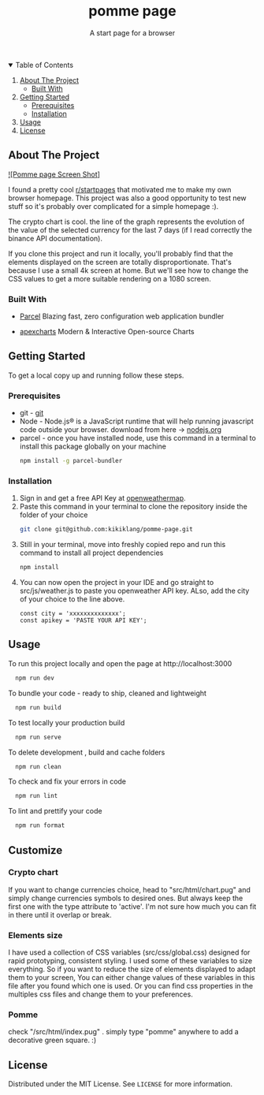 <!-- PROJECT LOGO -->
<br />
<p align="center">
  <h1 align="center">pomme page</h1>
  <p align="center">
    A start page for a browser
    <br />
    <br />
    <br />
  </p>
</p>



<details open="open">
  <summary>Table of Contents</summary>
  <ol>
    <li>
      <a href="#about-the-project">About The Project</a>
      <ul>
        <li><a href="#built-with">Built With</a></li>
      </ul>
    </li>
    <li>
      <a href="#getting-started">Getting Started</a>
      <ul>
        <li><a href="#prerequisites">Prerequisites</a></li>
        <li><a href="#installation">Installation</a></li>
      </ul>
    </li>
    <li><a href="#usage">Usage</a></li>
    <li><a href="#license">License</a></li>
  </ol>
</details>



## About The Project

[![Pomme page Screen Shot]](./src/assets/images/screenshot.png)

I found a pretty cool [r/startpages](https://www.reddit.com/r/startpages/) that motivated me to make my own browser homepage. This project was also a good opportunity to test new stuff so it's probably over complicated for a simple homepage :).

The crypto chart is cool. the line of the graph represents the evolution of the value of the selected currency for the last 7 days (if I read correctly the binance API documentation).

If you clone this project and run it locally, you'll probably find that the elements displayed on the screen are totally disproportionate. That's because I use a small 4k screen at home. But we'll see how to change the CSS values to get a more suitable rendering on a 1080 screen. 

### Built With

* [Parcel](https://parceljs.org/) Blazing fast, zero configuration web application bundler

* [apexcharts](https://apexcharts.com/) Modern & Interactive Open-source Charts

## Getting Started

To get a local copy up and running follow these steps.

### Prerequisites

* git - [git](https://git-scm.com/downloads)
* Node - Node.js® is a JavaScript runtime that will help running javascript code outside your browser. download from here -> [nodejs.org](https://nodejs.org/en/)
* parcel - once you have installed node, use this command in a terminal to install this package globally on your machine
  ```sh
  npm install -g parcel-bundler
  ```

### Installation

1. Sign in and get a free API Key at [openweathermap](https://openweathermap.org/api).
2. Paste this command in your terminal to clone the repository inside the folder of your choice 
   ```sh
   git clone git@github.com:kikiklang/pomme-page.git
   ```
3. Still in your terminal, move into freshly copied repo and run this command to install all project dependencies
   ```sh
   npm install
   ```
4. You can now open the project in your IDE and go straight to src/js/weather.js to paste you openweather API key. ALso, add the city of your choice to the line above.
   ```JS
   const city = 'xxxxxxxxxxxxxx';
   const apikey = 'PASTE YOUR API KEY';
   ```


## Usage

To run this project locally and open the page at http://localhost:3000
```sh
  npm run dev
```

To bundle your code - ready to ship, cleaned and lightweight
```sh
  npm run build
```

To test locally your production build
```sh
  npm run serve
```

To delete development , build and cache folders
```sh
  npm run clean
```

To check and fix your errors in code
```sh
  npm run lint
```

To lint and prettify your code
```sh
  npm run format
```

## Customize

### Crypto chart
If you want to change currencies choice, head to "src/html/chart.pug" and simply change currencies symbols to desired ones. But always keep the first one with the type attribute to 'active'. I'm not sure how much you can fit in there until it overlap or break.

### Elements size
I have used a collection of CSS variables (src/css/global.css) designed for rapid prototyping, consistent styling. I used some of these variables to size everything. So if you want to reduce the size of elements displayed to adapt them to your screen, You can either change values of these variables in this file after you found which one is used. Or you can find css properties in the multiples css files and change them to your preferences.

### Pomme
check "/src/html/index.pug" . simply type "pomme"  anywhere to add a decorative green square. :)

<!-- LICENSE -->
## License

Distributed under the MIT License. See `LICENSE` for more information.
